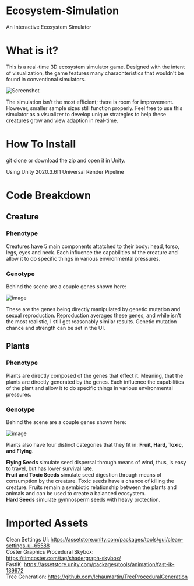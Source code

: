 # Ecosystem-Simulation
An Interactive Ecosystem Simulator

# What is it?
This is a real-time 3D ecosystem simulator game. Designed with the intent of visualization, the game features many charachteristics that wouldn't be found in conventional simulators.

![Screenshot](Screenshot4.png)

The simulation isn't the most efficient; there is room for improvement. However, smaller sample sizes still function properly. Feel free to use this simulator as a visualizer to develop unique strategies to help these creatures grow and view adaption in real-time.

# How To Install

git clone or download the zip and open it in Unity.

Using Unity 2020.3.6f1 
Universal Render Pipeline

# Code Breakdown
## Creature
### Phenotype
Creatures have 5 main components attatched to their body: head, torso, legs, eyes and neck.
Each influence the capabilities of the creature and allow it to do specific things in various environmental pressures.

### Genotype
Behind the scene are a couple genes shown here:

![image](https://user-images.githubusercontent.com/51139973/189551847-be879f7b-7854-48a1-aab9-a52260daf7a3.png)

These are the genes being directly manipulated by genetic mutation and sexual reproduction. Reproduction averages these genes, and while isn't the most realistic, I still get reasonably similar results. Genetic mutation chance and strength can be set in the UI.
## Plants
### Phenotype
Plants are directly composed of the genes that effect it. Meaning, that the plants are directly generated by the genes.
Each influence the capabilities of the plant and allow it to do specific things in various environmental pressures.

### Genotype
Behind the scene are a couple genes shown here:

![image](https://user-images.githubusercontent.com/51139973/189552122-ae93bf80-c659-4593-b835-92be7f2a577c.png)

Plants also have four distinct categories that they fit in: **Fruit, Hard, Toxic, and Flying**. <br />

**Flying Seeds** simulate seed dispersal through means of wind, thus, is easy to travel, but has lower survival rate. <br />
**Fruit and Toxic Seeds** simulate seed digestion through means of consumption by the creature. Toxic seeds have a chance of killing the creature. Fruits remain a symbiotic relationship between the plants and animals and can be used to create a balanced ecosystem. <br />
**Hard Seeds** simulate gymnosperm seeds with heavy protection. <br />

# Imported Assets
Clean Settings UI: https://assetstore.unity.com/packages/tools/gui/clean-settings-ui-65588  <br />
Coster Graphics Procedural Skybox: https://timcoster.com/tag/shadergraph-skybox/ <br />
FastIK: https://assetstore.unity.com/packages/tools/animation/fast-ik-139972 <br />
Tree Generation: https://github.com/lchaumartin/TreeProceduralGeneration <br />
